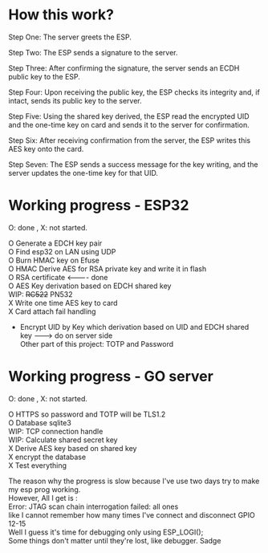 # How this work?    
Step One: The server greets the ESP.    
    
Step Two: The ESP sends a signature to the server.    
    
Step Three: After confirming the signature, the server sends an ECDH public key to the ESP.    
    
Step Four: Upon receiving the public key, the ESP checks its integrity and, if intact, sends its public key to the server.    
    
Step Five: Using the shared key derived, the ESP read the encrypted UID and the one-time key on card and sends it to the server for confirmation.    
    
Step Six: After receiving confirmation from the server, the ESP writes this AES key onto the card.   
    
Step Seven: The ESP sends a success message for the key writing, and the server updates the one-time key for that UID.    
    

# Working progress - ESP32           
O: done , X: not started.    

O Generate a EDCH key pair   
O Find esp32 on LAN using UDP   
O Burn HMAC key on Efuse  
O HMAC Derive AES for RSA private key and write it in flash   
O RSA certificate <---- done     
O AES Key derivation based on EDCH shared key     
WIP: ~~RC522~~ PN532        
X Write one time AES key to card    
X Card attach fail handling  
- Encrypt UID by Key which derivation based on UID and EDCH shared key ---> do on server side    
Other part of this project: TOTP and Password    

# Working progress - GO server    
O: done , X: not started.    

O HTTPS so password and TOTP will be TLS1.2     
O Database sqlite3    
WIP:  TCP connection handle    
WIP:  Calculate shared secret key    
X Derive AES key based on shared key    
X encrypt the database      
X Test everything

The reason why the progress is slow because I've use two days try to make my esp prog working.    
However, All I get is :    
Error: JTAG scan chain interrogation failed: all ones    
like I cannot remember how many times I've connect and disconnect GPIO 12-15    
Well I guess it's time for debugging only using ESP_LOGI();    
Some things don't matter until they're lost, like debugger. Sadge    
    
